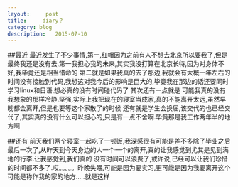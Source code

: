 ```yaml
---
layout:     post
title:     diary？
category: blog
description:   2015-07-10
---
```

##最近
最近发生了不少事情,第一,红帽因为之前有人不想去北京所以要我了,但是最终我还是没有去,第一我担心我的未来,其实我没打算在北京长待,因为对身体不好,我毕竟还是相当惜命的
第二就是如果我真的去了那边,我就会有大概一年左右的时间没有接触到代码,我想这对我今后的影响是巨大的,毕竟我在那边的话还要同时学习linux和日语,想必真的没有时间碰代码了
其次还有一点就是 可能我真的没有我想象的那样冷静.坚强,实际上我把现在的寝室当成家,真的不能离开太远,虽然早晚都会离开,但是也要等这个家散了的时候
还有就是学生会换届,该交代的也已经交代了,其实真的没有什么可以担心的,只是有一点不舍啊.毕竟那是我工作两年半的地方啊

##还有
前天我们两个寝室一起吃了一顿饭,我深感很有可能是差不多除了毕业之后最后一次了,从昨天到今天身边的人一个一个的离开,真的让我感觉到尤其是见到满地的行李.让我感觉到,我们真的
没有时间可以浪费了,或许说,已经可以让我们珍惜的时间都不多了.哎。。。。。昨晚失眠,可能是因为要实习,更可能是因为我要离开这个可能是称作我的家的地方.....就是这样